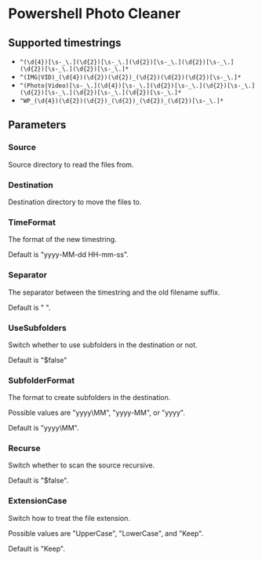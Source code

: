 # Powershell Photo Cleaner

## Supported timestrings
- `^(\d{4})[\s-_\.](\d{2})[\s-_\.](\d{2})[\s-_\.](\d{2})[\s-_\.](\d{2})[\s-_\.](\d{2})[\s-_\.]*`
- `^(IMG|VID)_(\d{4})(\d{2})(\d{2})_(\d{2})(\d{2})(\d{2})[\s-_\.]*`
- `^(Photo|Video)[\s-_\.](\d{4})[\s-_\.](\d{2})[\s-_\.](\d{2})[\s-_\.](\d{2})[\s-_\.](\d{2})[\s-_\.](\d{2})[\s-_\.]*`
- `^WP_(\d{4})(\d{2})(\d{2})_(\d{2})_(\d{2})_(\d{2})[\s-_\.]*`

## Parameters
### Source 
Source directory to read the files from.

### Destination
Destination directory to move the files to.

### TimeFormat
The format of the new timestring.

Default is "yyyy-MM-dd HH-mm-ss".

### Separator
The separator between the timestring and the old filename suffix.

Default is " ".

### UseSubfolders
Switch whether to use subfolders in the destination or not.

Default is "$false"

### SubfolderFormat
The format to create subfolders in the destination.

Possible values are "yyyy\\MM", "yyyy-MM", or "yyyy".

Default is "yyyy\\MM".

### Recurse
Switch whether to scan the source recursive.

Default is "$false".

### ExtensionCase
Switch how to treat the file extension.

Possible values are "UpperCase", "LowerCase", and "Keep".

Default is "Keep".